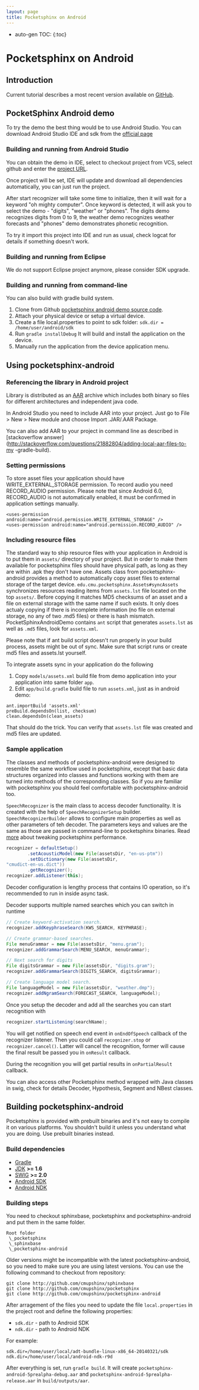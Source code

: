 ```yaml
---
layout: page 
title: Pocketsphinx on Android
---
```


* auto-gen TOC:
{:toc}

# Pocketsphinx on Android

## Introduction

Current tutorial describes a most recent version available on
[GitHub](http///github.com/cmusphinx/pocketsphinx-android-demo).

## PocketSphinx Android demo

To try the demo the best thing would be to use Android Studio. You can
download  Android Studio IDE and sdk from the [official
page](http://developer.android.com/sdk/index.html )

### Building and running from Android Studio

You can obtain the demo in IDE, select to checkout project from VCS, select 
github and enter the [project URL](http://github.com/cmusphinx/pocketsphinx-android-demo).

Once project will be set, IDE will update and download all dependencies 
automatically, you can just run the project.

After start recognizer will take some time to initialize, then it will
wait for  a keyword "oh mighty computer". Once keyword is detected, it
will ask you to  select the demo - "digits", "weather" or "phones". The
digits demo recognizes  digits from 0 to 9, the weather demo recognizes
weather forecasts and "phones"  demo demonstrates phonetic recognition.

To try it import this project into IDE and run as usual, check logcat for 
details if something doesn't work.

### Building and running from Eclipse

We do not support Eclipse project anymore, please consider SDK upgrade.

### Building and running from command-line

You can also build with gradle build system.

  1. Clone from Github [pocketsphinx android demo source code](http://github.com/cmusphinx/pocketsphinx-android-demo).
  1. Attach your physical device or setup a virtual device.
  1. Create a file local.properties to point to sdk folder: `sdk.dir = /home/user/android/sdk`
  1. Run `gradle installDebug` It will build and install the application on the device.
  1. Manually run the application from the device application menu.

## Using pocketsphinx-android

### Referencing the library in Android project

Library is distributed as an 
[AAR](https://developer.android.com/studio/projects/android-library.html) 
archive which includes both binary so files for different architectures and 
independent java code.

In Android Studio you need to include AAR into your project. Just go to File > 
New > New module and choose Import .JAR/.AAR Package.

You can also add AAR to your project in command line as described in 
[stackoverflow answer](http://stackoverflow.com/questions/21882804/adding-local-aar-files-to-my
-gradle-build).

### Setting permissions

To store asset files your application should have WRITE_EXTERNAL_STORAGE 
permission. To record audio you need RECORD_AUDIO permission. Please note that 
since Android 6.0, RECORD_AUDIO is not automatically enabled, it must be 
confirmed in application settings manually.

```
<uses-permission android:name="android.permission.WRITE_EXTERNAL_STORAGE" />
<uses-permission android:name="android.permission.RECORD_AUDIO" />
```

### Including resource files

The standard way to ship resource files with your application in Android
is to  put them in `assets/` directory of your project. But in order to
make them  available for pocketsphinx files should have physical path,
as long as they are  within .apk they don't have one. Assets class from
pocketsphinx-android  provides a method to automatically copy asset
files to external storage of the  target device.
`edu.cmu.pocketsphinx.Assets#syncAssets` synchronizes  resources reading
items from `assets.lst` file located on the top  `assets/`. Before
copying it matches MD5 checksums of an asset and a file on  external
storage with the same name if such exists. It only does actualy  copying
if there is incomplete information (no file on external storage, no any 
of two .md5 files)  or there is hash mismatch. PocketSphinxAndroidDemo
contains `ant` script that generates `assets.lst` as well as `.md5`
files, look  for `assets.xml`. 

Please note that if ant build script doesn't run properly in your build 
process, assets might be out of sync. Make sure that script runs or
create md5 files and assets.lst yourself.

To integrate assets sync in your application do the following

  1. Copy `models/assets.xml` build file from demo application into your 
application into same folder `app`.
  1. Edit `app/build.gradle` build file to run `assets.xml`, just as in 
android demo:

```
ant.importBuild 'assets.xml'
preBuild.dependsOn(list, checksum)
clean.dependsOn(clean_assets)
```

That should do the trick. You can verify that `assets.lst` file was created and md5 files are updated.

### Sample application

The classes and methods of pocketsphinx-android were designed to resemble the 
same workflow used in pocketsphinx, except that basic data structures organized 
into classes and functions working with them are turned into methods of the 
corresponding classes. So if you are familiar with pocketsphinx you should feel 
comfortable with pocketsphinx-android too.

`SpeechRecognizer` is the main class to access decoder functionality. It
is  created with the help of `SpeechRecognizerSetup` builder. 
`SpeechRecognizerBuilder` allows to configure main properties as well as 
other parameters of teh decoder. The parameters keys and values are the
same as  those are passed in command-line to pocketsphinx binaries. Read
[more](/wiki/pocketsphinxhandhelds) about tweaking pocketsphinx
performance.

```java
recognizer = defaultSetup()
	    .setAcousticModel(new File(assetsDir, "en-us-ptm"))
	    .setDictionary(new File(assetsDir, 
"cmudict-en-us.dict"))
	    .getRecognizer();
recognizer.addListener(this);
```

Decoder configuration is lengthy process that contains IO operation, so it's 
recommended to run in inside async task.

Decoder supports multiple named searches which you can switch in runtime

```java
// Create keyword-activation search.
recognizer.addKeyphraseSearch(KWS_SEARCH, KEYPHRASE);

// Create grammar-based searches.
File menuGrammar = new File(assetsDir, "menu.gram");
recognizer.addGrammarSearch(MENU_SEARCH, menuGrammar);

// Next search for digits
File digitsGrammar = new File(assetsDir, "digits.gram");
recognizer.addGrammarSearch(DIGITS_SEARCH, digitsGrammar);

// Create language model search.
File languageModel = new File(assetsDir, "weather.dmp");
recognizer.addNgramSearch(FORECAST_SEARCH, languageModel);
```

Once you setup the decoder and add all the searches you can start recognition 
with

```java
recognizer.startListening(searchName);
```

You will get notified on speech end event in `onEndOfSpeech` callback of
the  recognizer listener. Then you could call `recognizer.stop` or
`recognizer.cancel()`. Latter will cancel the  recognition, former will
cause the final result be passed you in `onResult` callback.

During the recognition you will get partial results in `onPartialResult` 
callback.

You can also access other Pocketsphinx method wrapped with Java classes in 
swig, check for details Decoder, Hypothesis, Segment and NBest classes.


## Building pocketsphinx-android

Pocketsphinx is provided with prebuilt binaries and it's not easy to compile it 
on various platforms. You shouldn't build it unless you understand what you are 
doing. Use prebuilt binaries instead.

### Build dependencies

  *  [Gradle](http://gradle.org/ )
  *  [JDK](http://openjdk.java.net/ ) **>= 1.6**
  *  [SWIG](http://www.swig.org/ ) **>= 2.0**
  *  [Android SDK](http://developer.android.com/sdk/ )
  *  [Android NDK](http://developer.android.com/tools/sdk/ndk/ )

### Building steps

You need to checkout sphinxbase, pocketsphinx and pocketsphinx-android
and put them in the same folder.

```	
Root folder
 \_pocketsphinx
 \_sphinxbase
 \_pocketsphinx-android
```

Older versions might be incompatible with the latest pocketsphinx-android,
so you need to make sure you are using latest versions. You can use
the following command to checkout from repository:

```
git clone http://github.com/cmupshinx/sphinxbase
git clone http://github.com/cmupshinx/pocketsphinx
git clone http://github.com/cmupshinx/pocketsphinx-android
```

After arragement of the files you need to update the file
`local.properties` in the project root and define the following
properties:

  * `sdk.dir` - path to Android SDK
  * `ndk.dir` - path to Android NDK

For example:

```
sdk.dir=/home/user/local/adt-bundle-linux-x86_64-20140321/sdk
ndk.dir=/home/user/local/android-ndk-r9d
```

After everything is set, run `gradle build`. It will create 
`pocketsphinx-android-5prealpha-debug.aar` and 
`pocketsphinx-android-5prealpha-release.aar` in `build/outputs/aar`.
